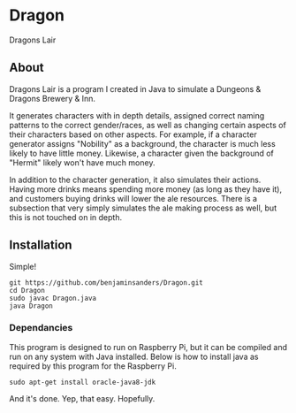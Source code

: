 # Dragon
Dragons Lair

## About

Dragons Lair is a program I created in Java to simulate a Dungeons & Dragons Brewery & Inn.

It generates characters with in depth details, assigned correct naming patterns to the correct gender/races, as well as changing certain aspects of their characters based on other aspects. For example, if a character generator assigns "Nobility" as a background, the character is much less likely to have little money. Likewise, a character given the background of "Hermit" likely won't have much money.

In addition to the character generation, it also simulates their actions. Having more drinks means spending more money (as long as they have it), and customers buying drinks will lower the ale resources. There is a subsection that very simply simulates the ale making process as well, but this is not touched on in depth.

## Installation

Simple!

```
git https://github.com/benjaminsanders/Dragon.git
cd Dragon
sudo javac Dragon.java
java Dragon
```

### Dependancies

This program is designed to run on Raspberry Pi, but it can be compiled and run on any system with Java installed. Below is how to install java as required by this program for the Raspberry Pi.

```
sudo apt-get install oracle-java8-jdk
```

And it's done. Yep, that easy. Hopefully.
